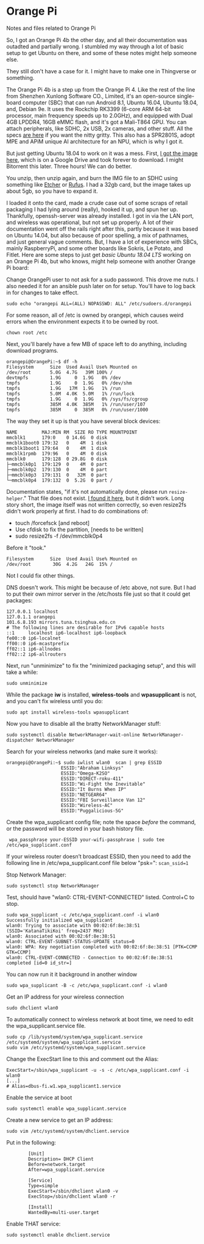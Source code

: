 # Orange Pi
Notes and files related to Orange Pi

So, I got an Orange Pi 4b the other day, and all their documentation was outadted and partially wrong.  I stumbled my way through a lot of basic setup to get Ubuntu on there, and some of these notes might help someone else.

They still don't have a case for it.  I might have to make one in Thingverse or something.

The Orange Pi 4b is a step up from the Orange Pi 4.  Like the rest of the line from Shenzhen Xunlong Software CO., Limited, it's an open-source single-board computer (SBC) that can run Android 8.1, Ubuntu 16.04, Ubuntu 18.04, and, Debian 9e. It uses the Rockchip RK3399 (6-core ARM 64-bit processor, main frequency speeds up to 2.0GHz), and equipped with Dual 4GB LPDDR4, 16GB eMMC flash, and it's got a Mali-T864 GPU.  You can attach peripherals, like SDHC, 2x USB, 2x cameras, and other stuff.  All the specs [are here](http://www.orangepi.org/Orange%20Pi%204B/) if you want the nitty gritty.  This also has a SPR2801S, adopt MPE and APiM unique AI architecture for an NPU, which is why I got it.

But just getting Ubuntu 18.04 to work on it was a mess.  First, [I got the image here](http://www.orangepi.org/downloadresources/OrangePi4B/2020-01-03/orangepi3_f9433ee3d9493fd6fc711c065d.html), which is on a Google Drive and took forever to download.  I might Bitorrent this later.  Three hours!  We can do better.

You unzip, then unzip again, and burn the IMG file to an SDHC using something like [Etcher](https://www.balena.io/etcher/) or [Rufus](https://rufus.ie/).  I had a 32gb card, but the image takes up about 5gb, so you have to expand it.

I loaded it onto the card, made a crude case out of some scraps of retail packaging I had lying around (really), hooked it up, and spun her up.  Thankfully, openssh-server was already installed.  I got in via the LAN port, and wireless was operational, but not set up properly.  A lot of their documentation went off the rails right after this, partly because it was based on Ubuntu 14.04, but also because of poor spelling, a mix of pathnames, and just general vague comments.  But, I have a lot of experience with SBCs, mainly RaspberryPi, and some other boards like Sokris, Le Potato, and Fitlet. Here are some steps to just get *basic Ubuntu 18.04 LTS* working on an Orange Pi 4b, but who knows, might help someone with another Orange Pi board:

Change OrangePi user to not ask for a sudo password.  This drove me nuts.  I also needed it for an ansible push later on for setup.  You'll have to log back in for changes to take effect.

```sudo echo "orangepi ALL=(ALL) NOPASSWD: ALL" /etc/sudoers.d/orangepi```

For some reason, all of /etc is owned by orangepi, which causes weird errors when the environment expects it to be owned by root.

 ```chown root /etc```

Next, you'll barely have a few MB of space left to do anything, including download programs.  
```
orangepi@OrangePi:~$ df -h
Filesystem      Size  Used Avail Use% Mounted on
/dev/root       5.0G  4.7G   39M 100% /
devtmpfs        1.9G     0  1.9G   0% /dev
tmpfs           1.9G     0  1.9G   0% /dev/shm
tmpfs           1.9G   17M  1.9G   1% /run
tmpfs           5.0M  4.0K  5.0M   1% /run/lock
tmpfs           1.9G     0  1.9G   0% /sys/fs/cgroup
tmpfs           385M  4.0K  385M   1% /run/user/107
tmpfs           385M     0  385M   0% /run/user/1000
```
The way they set it up is that you have several block devices:
```
NAME         MAJ:MIN RM  SIZE RO TYPE MOUNTPOINT
mmcblk1      179:0    0 14.6G  0 disk 
mmcblk1boot0 179:32   0    4M  1 disk 
mmcblk1boot1 179:64   0    4M  1 disk 
mmcblk1rpmb  179:96   0    4M  0 disk 
mmcblk0      179:128  0 29.8G  0 disk 
├─mmcblk0p1  179:129  0    4M  0 part 
├─mmcblk0p2  179:130  0    4M  0 part 
├─mmcblk0p3  179:131  0   32M  0 part 
└─mmcblk0p4  179:132  0  5.2G  0 part /
```
Documentation states, "if it's not automatically done, please run ```resize-helper```."  That file does not exist.  [I found it here](https://github.com/fboudra/96boards-tools/blob/master/resize-helper), but it didn't work.  Long story short, the image itself was not written correctly, so even resize2fs didn't work properly at first.  I had to do combinations of:

* touch /forcefsck [and reboot]
* Use cfdisk to fix the partition, [needs to be written]
* sudo resize2fs -f /dev/mmcblk0p4

Before it "took."
```
Filesystem      Size  Used Avail Use% Mounted on
/dev/root        30G  4.2G   24G  15% /
```
Not I could fix other things.

DNS doesn't work.  This might be because of /etc above, not sure. But I had to put their own mirror server in the /etc/hosts file just so that it could get packages:
```
127.0.0.1 localhost
127.0.1.1 orangepi
101.6.8.193 mirrors.tuna.tsinghua.edu.cn
# The following lines are desirable for IPv6 capable hosts
::1     localhost ip6-localhost ip6-loopback
fe00::0 ip6-localnet
ff00::0 ip6-mcastprefix
ff02::1 ip6-allnodes
ff02::2 ip6-allrouters
```
Next, run "unminimize" to fix the "minimized packaging setup", and this will take a while:
```
sudo unminimize
```
While the package **iw** is installed, **wireless-tools** and **wpasupplicant** is not, and you can't fix wireless until you do:
```
sudo apt install wireless-tools wpasupplicant
```
Now you have to disable all the bratty NetworkManager stuff:
```
sudo systemctl disable NetworkManager-wait-online NetworkManager-dispatcher NetworkManager
```
Search for your wireless networks (and make sure it works):
```
orangepi@OrangePi:~$ sudo iwlist wlan0  scan | grep ESSID
                    ESSID:"Abraham Linksys"
                    ESSID:"Omega-K2SO"
                    ESSID:"DIRECT-roku-411"
                    ESSID:"Wi-Fight the Inevitable"
                    ESSID:"It Burns When IP"
                    ESSID:"NETGEAR64"
                    ESSID:"FBI Surveillance Van 12"
                    ESSID:"Wireless-AC"
                    ESSID:"Puggalicious-5G"
```
Create the wpa_supplicant config file; note the space *before* the command, or the password will be stored in your bash history file.
```
 wpa_passphrase your-ESSID your-wifi-passphrase | sudo tee /etc/wpa_supplicant.conf 
```
If your wireless router doesn’t broadcast ESSID, then you need to add the following line in /etc/wpa_supplicant.conf file below "psk=": ```scan_ssid=1```

Stop Network Manager:
```
sudo systemctl stop NetworkManager
```
Test, should have "wlan0: CTRL-EVENT-CONNECTED" listed.  Control+C to stop.
```
sudo wpa_supplicant -c /etc/wpa_supplicant.conf -i wlan0
Successfully initialized wpa_supplicant
wlan0: Trying to associate with 00:02:6f:8e:38:51 (SSID='KatanaTikiKoi' freq=2437 MHz)
wlan0: Associated with 00:02:6f:8e:38:51
wlan0: CTRL-EVENT-SUBNET-STATUS-UPDATE status=0
wlan0: WPA: Key negotiation completed with 00:02:6f:8e:38:51 [PTK=CCMP GTK=CCMP]
wlan0: CTRL-EVENT-CONNECTED - Connection to 00:02:6f:8e:38:51 completed [id=0 id_str=]
```
You can now run it it background in another window
```
sudo wpa_supplicant -B -c /etc/wpa_supplicant.conf -i wlan0
```
Get an IP address for your wireless connection
```
sudo dhclient wlan0
```
To automatically connect to wireless network at boot time, we need to edit the wpa_supplicant.service file.
```
sudo cp /lib/systemd/system/wpa_supplicant.service /etc/systemd/system/wpa_supplicant.service
sudo vim /etc/systemd/system/wpa_supplicant.service
```
Change the ExecStart line to this and comment out the Alias:
```
ExecStart=/sbin/wpa_supplicant -u -s -c /etc/wpa_supplicant.conf -i wlan0
[...]
# Alias=dbus-fi.w1.wpa_supplicant1.service
```
Enable the service at boot
```
sudo systemctl enable wpa_supplicant.service
```
Create a new service to get an IP address:
```
sudo vim /etc/systemd/system/dhclient.service
```
Put in the following:
```
        [Unit]
        Description= DHCP Client
        Before=network.target
        After=wpa_supplicant.service

        [Service]
        Type=simple
        ExecStart=/sbin/dhclient wlan0 -v
        ExecStop=/sbin/dhclient wlan0 -r
        
        [Install]
        WantedBy=multi-user.target
```
Enable THAT service:
```
sudo systemctl enable dhclient.service
```
